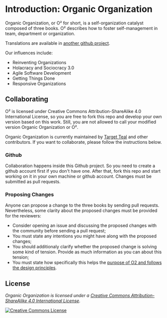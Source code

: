 # Introduction: Organic Organization

Organic Organization, or O² for short, is a self-organization catalyst composed of three books. O² describes how to foster self-management in team, department or organization. 

Translations are available in [another github project](https://github.com/targetteal/organic-organization-translations).

Our influences include:
- Reinventing Organizations
- Holacracy and Sociocracy 3.0
- Agile Software Development
- Getting Things Done
- Responsive Organizations

## Collaborating

O² is licensed under Creative Commons Attribution-ShareAlike 4.0 International License, so you are free to fork this repo and develop your own version based on this work. Still, you are not allowed to call your modified version Organic Organization or O².

Organic Organization is currently maintained by [Target Teal](https://targetteal.com/) and other contributors. If you want to collaborate, please follow the instructions below.

### Github

Collaboration happens inside this Github project. So you need to create a github account first if you don't have one. After that, fork this repo and start working on it in your own machine or github account. Changes must be submitted as pull requests.

### Proposing Changes

Anyone can propose a change to the three books by sending pull requests. Nevertheless, some clarity about the proposed changes must be provided for the reviewers:

- Consider opening an issue and discussing the proposed changes with the community before sending a pull request;
- You must state any intentions you might have along with the proposed changes;
- You should additionaly clarify whether the proposed change is solving some kind of tension. Provide as much information as you can about this tension;
- You must state how specifically this helps the [purpose of O2 and follows the design principles](purpose-and-principles.md).	

## License

*_Organic Organization is licensed under a <a rel="license" href="http://creativecommons.org/licenses/by-sa/4.0/">Creative Commons Attribution-ShareAlike 4.0 International License</a>._*

<a rel="license" href="http://creativecommons.org/licenses/by-sa/4.0/" target="_blank"><img alt="Creative Commons License" style="border-width:0" src="https://i.creativecommons.org/l/by-sa/4.0/88x31.png" /></a> 
